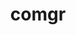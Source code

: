 ---
title: "comgr"
layout: cache
categories: [package, develop]
meta: {"versions": ["5.5.1", "5.6.1", "5.7.1", "6.1.2", "6.3.0", "6.3.1"], "compilers": ["gcc@=11.1.0", "gcc@=11.4.0", "gcc@=13.2.0"], "oss": ["ubuntu20.04", "ubuntu22.04", "ubuntu24.04"], "platforms": ["linux"], "targets": ["x86_64_v3"], "stacks": ["e4s", "gpu-tests", "hep", "ml-linux-x86_64-rocm", "root"], "num_specs": 39, "num_specs_by_stack": {"root": 39, "gpu-tests": 22, "e4s": 11, "hep": 1, "ml-linux-x86_64-rocm": 5}}
spec_details: [{"hash": "jxcvxxwqka3bcfmbcik65hsu7dt6ulsk", "compiler": "gcc@=11.1.0", "versions": ["5.5.1"], "os": "ubuntu20.04", "platform": "linux", "target": "x86_64_v3", "variants": ["build_system=cmake", "build_type=Release", "generator=make", "~ipo"], "stacks": ["root", "gpu-tests"], "size": "-", "tarball": "https://binaries.spack.io/develop/build_cache/linux-ubuntu20.04-x86_64_v3/gcc-11.1.0/comgr-5.5.1/linux-ubuntu20.04-x86_64_v3-gcc-11.1.0-comgr-5.5.1-jxcvxxwqka3bcfmbcik65hsu7dt6ulsk.spack"}, {"hash": "2t2ta4wvf7gkq6qvvqei7k75thcqo5a2", "compiler": "gcc@=11.1.0", "versions": ["5.6.1"], "os": "ubuntu20.04", "platform": "linux", "target": "x86_64_v3", "variants": ["build_system=cmake", "build_type=Release", "generator=make", "~ipo"], "stacks": ["root", "gpu-tests"], "size": "-", "tarball": "https://binaries.spack.io/develop/build_cache/linux-ubuntu20.04-x86_64_v3/gcc-11.1.0/comgr-5.6.1/linux-ubuntu20.04-x86_64_v3-gcc-11.1.0-comgr-5.6.1-2t2ta4wvf7gkq6qvvqei7k75thcqo5a2.spack"}, {"hash": "3lfkmiodauwe3rlhcuw2muyq2yifz2xr", "compiler": "gcc@=11.1.0", "versions": ["5.6.1"], "os": "ubuntu20.04", "platform": "linux", "target": "x86_64_v3", "variants": ["build_system=cmake", "build_type=Release", "generator=make", "~ipo"], "stacks": ["root", "gpu-tests"], "size": "-", "tarball": "https://binaries.spack.io/develop/build_cache/linux-ubuntu20.04-x86_64_v3/gcc-11.1.0/comgr-5.6.1/linux-ubuntu20.04-x86_64_v3-gcc-11.1.0-comgr-5.6.1-3lfkmiodauwe3rlhcuw2muyq2yifz2xr.spack"}, {"hash": "3plgejoytd665ww54poq67n3a23ngrua", "compiler": "gcc@=11.1.0", "versions": ["5.6.1"], "os": "ubuntu20.04", "platform": "linux", "target": "x86_64_v3", "variants": ["build_system=cmake", "build_type=Release", "generator=make", "~ipo"], "stacks": ["root", "gpu-tests"], "size": "-", "tarball": "https://binaries.spack.io/develop/build_cache/linux-ubuntu20.04-x86_64_v3/gcc-11.1.0/comgr-5.6.1/linux-ubuntu20.04-x86_64_v3-gcc-11.1.0-comgr-5.6.1-3plgejoytd665ww54poq67n3a23ngrua.spack"}, {"hash": "52e564hnz7p63eg5qwpqzkvju7vsu7ai", "compiler": "gcc@=11.1.0", "versions": ["5.6.1"], "os": "ubuntu20.04", "platform": "linux", "target": "x86_64_v3", "variants": ["build_system=cmake", "build_type=Release", "generator=make", "~ipo"], "stacks": ["root", "gpu-tests"], "size": "-", "tarball": "https://binaries.spack.io/develop/build_cache/linux-ubuntu20.04-x86_64_v3/gcc-11.1.0/comgr-5.6.1/linux-ubuntu20.04-x86_64_v3-gcc-11.1.0-comgr-5.6.1-52e564hnz7p63eg5qwpqzkvju7vsu7ai.spack"}, {"hash": "57ey4553hqtla6jwxqv2lxgg5sjlflfc", "compiler": "gcc@=11.1.0", "versions": ["5.6.1"], "os": "ubuntu20.04", "platform": "linux", "target": "x86_64_v3", "variants": ["build_system=cmake", "build_type=Release", "generator=make", "~ipo"], "stacks": ["root", "gpu-tests"], "size": "-", "tarball": "https://binaries.spack.io/develop/build_cache/linux-ubuntu20.04-x86_64_v3/gcc-11.1.0/comgr-5.6.1/linux-ubuntu20.04-x86_64_v3-gcc-11.1.0-comgr-5.6.1-57ey4553hqtla6jwxqv2lxgg5sjlflfc.spack"}, {"hash": "5cs4mfadm6upuddq7zyvknikozvs6psv", "compiler": "gcc@=11.1.0", "versions": ["5.6.1"], "os": "ubuntu20.04", "platform": "linux", "target": "x86_64_v3", "variants": ["build_system=cmake", "build_type=Release", "generator=make", "~ipo"], "stacks": ["root", "gpu-tests"], "size": "-", "tarball": "https://binaries.spack.io/develop/build_cache/linux-ubuntu20.04-x86_64_v3/gcc-11.1.0/comgr-5.6.1/linux-ubuntu20.04-x86_64_v3-gcc-11.1.0-comgr-5.6.1-5cs4mfadm6upuddq7zyvknikozvs6psv.spack"}, {"hash": "5fxmwg4uvjmqqlecfqmq33gy3ygseirt", "compiler": "gcc@=11.1.0", "versions": ["5.6.1"], "os": "ubuntu20.04", "platform": "linux", "target": "x86_64_v3", "variants": ["build_system=cmake", "build_type=Release", "generator=make", "~ipo"], "stacks": ["root", "gpu-tests"], "size": "-", "tarball": "https://binaries.spack.io/develop/build_cache/linux-ubuntu20.04-x86_64_v3/gcc-11.1.0/comgr-5.6.1/linux-ubuntu20.04-x86_64_v3-gcc-11.1.0-comgr-5.6.1-5fxmwg4uvjmqqlecfqmq33gy3ygseirt.spack"}, {"hash": "6oycrwxslpuaheee6b2l5cosbj4shojf", "compiler": "gcc@=11.1.0", "versions": ["5.6.1"], "os": "ubuntu20.04", "platform": "linux", "target": "x86_64_v3", "variants": ["build_system=cmake", "build_type=Release", "generator=make", "~ipo"], "stacks": ["root", "gpu-tests"], "size": "-", "tarball": "https://binaries.spack.io/develop/build_cache/linux-ubuntu20.04-x86_64_v3/gcc-11.1.0/comgr-5.6.1/linux-ubuntu20.04-x86_64_v3-gcc-11.1.0-comgr-5.6.1-6oycrwxslpuaheee6b2l5cosbj4shojf.spack"}, {"hash": "72klkvo75bolmx6yruytvnakoakoyik7", "compiler": "gcc@=11.1.0", "versions": ["5.6.1"], "os": "ubuntu20.04", "platform": "linux", "target": "x86_64_v3", "variants": ["build_system=cmake", "build_type=Release", "generator=make", "~ipo"], "stacks": ["root", "gpu-tests"], "size": "-", "tarball": "https://binaries.spack.io/develop/build_cache/linux-ubuntu20.04-x86_64_v3/gcc-11.1.0/comgr-5.6.1/linux-ubuntu20.04-x86_64_v3-gcc-11.1.0-comgr-5.6.1-72klkvo75bolmx6yruytvnakoakoyik7.spack"}, {"hash": "ezysjd667pgcmcdiudtgw64exfu5ujlk", "compiler": "gcc@=11.1.0", "versions": ["5.6.1"], "os": "ubuntu20.04", "platform": "linux", "target": "x86_64_v3", "variants": ["build_system=cmake", "build_type=Release", "generator=make", "~ipo"], "stacks": ["root", "gpu-tests"], "size": "-", "tarball": "https://binaries.spack.io/develop/build_cache/linux-ubuntu20.04-x86_64_v3/gcc-11.1.0/comgr-5.6.1/linux-ubuntu20.04-x86_64_v3-gcc-11.1.0-comgr-5.6.1-ezysjd667pgcmcdiudtgw64exfu5ujlk.spack"}, {"hash": "g4bixjqmec4aritflwpkh5i4442seebd", "compiler": "gcc@=11.1.0", "versions": ["5.6.1"], "os": "ubuntu20.04", "platform": "linux", "target": "x86_64_v3", "variants": ["build_system=cmake", "build_type=Release", "generator=make", "~ipo"], "stacks": ["root", "gpu-tests"], "size": "-", "tarball": "https://binaries.spack.io/develop/build_cache/linux-ubuntu20.04-x86_64_v3/gcc-11.1.0/comgr-5.6.1/linux-ubuntu20.04-x86_64_v3-gcc-11.1.0-comgr-5.6.1-g4bixjqmec4aritflwpkh5i4442seebd.spack"}, {"hash": "gou3ghypmxaubncp6c2paff7lbc7so3s", "compiler": "gcc@=11.1.0", "versions": ["5.6.1"], "os": "ubuntu20.04", "platform": "linux", "target": "x86_64_v3", "variants": ["build_system=cmake", "build_type=Release", "generator=make", "~ipo"], "stacks": ["root", "gpu-tests"], "size": "-", "tarball": "https://binaries.spack.io/develop/build_cache/linux-ubuntu20.04-x86_64_v3/gcc-11.1.0/comgr-5.6.1/linux-ubuntu20.04-x86_64_v3-gcc-11.1.0-comgr-5.6.1-gou3ghypmxaubncp6c2paff7lbc7so3s.spack"}, {"hash": "ksmytrwtuec25mqu2kdd5ogdyzszwwvc", "compiler": "gcc@=11.1.0", "versions": ["5.6.1"], "os": "ubuntu20.04", "platform": "linux", "target": "x86_64_v3", "variants": ["build_system=cmake", "build_type=Release", "generator=make", "~ipo"], "stacks": ["root", "gpu-tests"], "size": "-", "tarball": "https://binaries.spack.io/develop/build_cache/linux-ubuntu20.04-x86_64_v3/gcc-11.1.0/comgr-5.6.1/linux-ubuntu20.04-x86_64_v3-gcc-11.1.0-comgr-5.6.1-ksmytrwtuec25mqu2kdd5ogdyzszwwvc.spack"}, {"hash": "nx4ux2qqw4jnqzy45iskfye4s56p63w4", "compiler": "gcc@=11.1.0", "versions": ["5.6.1"], "os": "ubuntu20.04", "platform": "linux", "target": "x86_64_v3", "variants": ["build_system=cmake", "build_type=Release", "generator=make", "~ipo"], "stacks": ["root", "gpu-tests"], "size": "-", "tarball": "https://binaries.spack.io/develop/build_cache/linux-ubuntu20.04-x86_64_v3/gcc-11.1.0/comgr-5.6.1/linux-ubuntu20.04-x86_64_v3-gcc-11.1.0-comgr-5.6.1-nx4ux2qqw4jnqzy45iskfye4s56p63w4.spack"}, {"hash": "o7tzdyaiqzq4s5vpq536hm4ekukm5gxu", "compiler": "gcc@=11.1.0", "versions": ["5.6.1"], "os": "ubuntu20.04", "platform": "linux", "target": "x86_64_v3", "variants": ["build_system=cmake", "build_type=Release", "generator=make", "~ipo"], "stacks": ["root", "gpu-tests"], "size": "-", "tarball": "https://binaries.spack.io/develop/build_cache/linux-ubuntu20.04-x86_64_v3/gcc-11.1.0/comgr-5.6.1/linux-ubuntu20.04-x86_64_v3-gcc-11.1.0-comgr-5.6.1-o7tzdyaiqzq4s5vpq536hm4ekukm5gxu.spack"}, {"hash": "pa7thclp5hyct3pdtdkfeihzlwh64ndm", "compiler": "gcc@=11.1.0", "versions": ["5.6.1"], "os": "ubuntu20.04", "platform": "linux", "target": "x86_64_v3", "variants": ["build_system=cmake", "build_type=Release", "generator=make", "~ipo"], "stacks": ["root", "gpu-tests"], "size": "-", "tarball": "https://binaries.spack.io/develop/build_cache/linux-ubuntu20.04-x86_64_v3/gcc-11.1.0/comgr-5.6.1/linux-ubuntu20.04-x86_64_v3-gcc-11.1.0-comgr-5.6.1-pa7thclp5hyct3pdtdkfeihzlwh64ndm.spack"}, {"hash": "um43pkd2jxcyxmhs2weczooanisyowih", "compiler": "gcc@=11.1.0", "versions": ["5.6.1"], "os": "ubuntu20.04", "platform": "linux", "target": "x86_64_v3", "variants": ["build_system=cmake", "build_type=Release", "generator=make", "~ipo"], "stacks": ["root", "gpu-tests"], "size": "-", "tarball": "https://binaries.spack.io/develop/build_cache/linux-ubuntu20.04-x86_64_v3/gcc-11.1.0/comgr-5.6.1/linux-ubuntu20.04-x86_64_v3-gcc-11.1.0-comgr-5.6.1-um43pkd2jxcyxmhs2weczooanisyowih.spack"}, {"hash": "v7riegkfkgqokgl5osgm4ikjny7qflfe", "compiler": "gcc@=11.1.0", "versions": ["5.6.1"], "os": "ubuntu20.04", "platform": "linux", "target": "x86_64_v3", "variants": ["build_system=cmake", "build_type=Release", "generator=make", "~ipo"], "stacks": ["root", "gpu-tests"], "size": "-", "tarball": "https://binaries.spack.io/develop/build_cache/linux-ubuntu20.04-x86_64_v3/gcc-11.1.0/comgr-5.6.1/linux-ubuntu20.04-x86_64_v3-gcc-11.1.0-comgr-5.6.1-v7riegkfkgqokgl5osgm4ikjny7qflfe.spack"}, {"hash": "xgfmzvs74raw6rwj7bg4idjshwlky7lw", "compiler": "gcc@=11.1.0", "versions": ["5.6.1"], "os": "ubuntu20.04", "platform": "linux", "target": "x86_64_v3", "variants": ["build_system=cmake", "build_type=Release", "generator=make", "~ipo"], "stacks": ["root", "gpu-tests"], "size": "-", "tarball": "https://binaries.spack.io/develop/build_cache/linux-ubuntu20.04-x86_64_v3/gcc-11.1.0/comgr-5.6.1/linux-ubuntu20.04-x86_64_v3-gcc-11.1.0-comgr-5.6.1-xgfmzvs74raw6rwj7bg4idjshwlky7lw.spack"}, {"hash": "y7g44ewzfuedycycrge2o56t3k7mfeng", "compiler": "gcc@=11.1.0", "versions": ["5.6.1"], "os": "ubuntu20.04", "platform": "linux", "target": "x86_64_v3", "variants": ["build_system=cmake", "build_type=Release", "generator=make", "~ipo"], "stacks": ["root", "gpu-tests"], "size": "-", "tarball": "https://binaries.spack.io/develop/build_cache/linux-ubuntu20.04-x86_64_v3/gcc-11.1.0/comgr-5.6.1/linux-ubuntu20.04-x86_64_v3-gcc-11.1.0-comgr-5.6.1-y7g44ewzfuedycycrge2o56t3k7mfeng.spack"}, {"hash": "yiaf4ui4iathde6krbny5gte4pqeewqd", "compiler": "gcc@=11.1.0", "versions": ["5.6.1"], "os": "ubuntu20.04", "platform": "linux", "target": "x86_64_v3", "variants": ["build_system=cmake", "build_type=Release", "generator=make", "~ipo"], "stacks": ["root", "gpu-tests"], "size": "-", "tarball": "https://binaries.spack.io/develop/build_cache/linux-ubuntu20.04-x86_64_v3/gcc-11.1.0/comgr-5.6.1/linux-ubuntu20.04-x86_64_v3-gcc-11.1.0-comgr-5.6.1-yiaf4ui4iathde6krbny5gte4pqeewqd.spack"}, {"hash": "ygtkotzz36zi22b256e2uvxvht4s2lk2", "compiler": "gcc@=11.4.0", "versions": ["6.3.1"], "os": "ubuntu22.04", "platform": "linux", "target": "x86_64_v3", "variants": ["~asan", "build_system=cmake", "build_type=Release", "generator=make", "~ipo"], "stacks": ["root", "e4s"], "size": "-", "tarball": "https://binaries.spack.io/develop/build_cache/linux-ubuntu22.04-x86_64_v3/gcc-11.4.0/comgr-6.3.1/linux-ubuntu22.04-x86_64_v3-gcc-11.4.0-comgr-6.3.1-ygtkotzz36zi22b256e2uvxvht4s2lk2.spack"}, {"hash": "24hmlcpxfvc2zd4vnqq346znjh5pte7x", "compiler": "gcc@=11.4.0", "versions": ["6.3.1"], "os": "ubuntu22.04", "platform": "linux", "target": "x86_64_v3", "variants": ["~asan", "build_system=cmake", "build_type=Release", "generator=make", "~ipo"], "stacks": ["root", "e4s"], "size": "-", "tarball": "https://binaries.spack.io/develop/build_cache/linux-ubuntu22.04-x86_64_v3/gcc-11.4.0/comgr-6.3.1/linux-ubuntu22.04-x86_64_v3-gcc-11.4.0-comgr-6.3.1-24hmlcpxfvc2zd4vnqq346znjh5pte7x.spack"}, {"hash": "dj4z5ep3me7fwb32ki4d7tzcvkpzerbm", "compiler": "gcc@=11.4.0", "versions": ["6.3.1"], "os": "ubuntu22.04", "platform": "linux", "target": "x86_64_v3", "variants": ["~asan", "build_system=cmake", "build_type=Release", "generator=make", "~ipo"], "stacks": ["root", "e4s"], "size": "-", "tarball": "https://binaries.spack.io/develop/build_cache/linux-ubuntu22.04-x86_64_v3/gcc-11.4.0/comgr-6.3.1/linux-ubuntu22.04-x86_64_v3-gcc-11.4.0-comgr-6.3.1-dj4z5ep3me7fwb32ki4d7tzcvkpzerbm.spack"}, {"hash": "gwytuaix6xwwbsmd2mfww42tx5ljng63", "compiler": "gcc@=11.4.0", "versions": ["6.3.1"], "os": "ubuntu22.04", "platform": "linux", "target": "x86_64_v3", "variants": ["~asan", "build_system=cmake", "build_type=Release", "generator=make", "~ipo"], "stacks": ["root", "e4s"], "size": "-", "tarball": "https://binaries.spack.io/develop/build_cache/linux-ubuntu22.04-x86_64_v3/gcc-11.4.0/comgr-6.3.1/linux-ubuntu22.04-x86_64_v3-gcc-11.4.0-comgr-6.3.1-gwytuaix6xwwbsmd2mfww42tx5ljng63.spack"}, {"hash": "tjezge576rng3veh3bwycfnaqr4ix6qc", "compiler": "gcc@=11.4.0", "versions": ["6.3.0"], "os": "ubuntu22.04", "platform": "linux", "target": "x86_64_v3", "variants": ["~asan", "build_system=cmake", "build_type=Release", "generator=make", "~ipo"], "stacks": ["root", "e4s"], "size": "-", "tarball": "https://binaries.spack.io/develop/build_cache/linux-ubuntu22.04-x86_64_v3/gcc-11.4.0/comgr-6.3.0/linux-ubuntu22.04-x86_64_v3-gcc-11.4.0-comgr-6.3.0-tjezge576rng3veh3bwycfnaqr4ix6qc.spack"}, {"hash": "tdthwzhjyf2757rtqoszwpdrob5u7q3q", "compiler": "gcc@=11.4.0", "versions": ["6.3.1"], "os": "ubuntu22.04", "platform": "linux", "target": "x86_64_v3", "variants": ["~asan", "build_system=cmake", "build_type=Release", "generator=make", "~ipo"], "stacks": ["root", "e4s"], "size": "-", "tarball": "https://binaries.spack.io/develop/build_cache/linux-ubuntu22.04-x86_64_v3/gcc-11.4.0/comgr-6.3.1/linux-ubuntu22.04-x86_64_v3-gcc-11.4.0-comgr-6.3.1-tdthwzhjyf2757rtqoszwpdrob5u7q3q.spack"}, {"hash": "pdbmglixos35vqsxfopjqh4hfaouzgia", "compiler": "gcc@=11.4.0", "versions": ["6.3.1"], "os": "ubuntu22.04", "platform": "linux", "target": "x86_64_v3", "variants": ["~asan", "build_system=cmake", "build_type=Release", "generator=make", "~ipo"], "stacks": ["root", "e4s"], "size": "-", "tarball": "https://binaries.spack.io/develop/build_cache/linux-ubuntu22.04-x86_64_v3/gcc-11.4.0/comgr-6.3.1/linux-ubuntu22.04-x86_64_v3-gcc-11.4.0-comgr-6.3.1-pdbmglixos35vqsxfopjqh4hfaouzgia.spack"}, {"hash": "bmazmob3btlp6h2jaiz2gv2jwjthqgun", "compiler": "gcc@=11.4.0", "versions": ["6.3.1"], "os": "ubuntu22.04", "platform": "linux", "target": "x86_64_v3", "variants": ["~asan", "build_system=cmake", "build_type=Release", "generator=make", "~ipo"], "stacks": ["root", "e4s"], "size": "-", "tarball": "https://binaries.spack.io/develop/build_cache/linux-ubuntu22.04-x86_64_v3/gcc-11.4.0/comgr-6.3.1/linux-ubuntu22.04-x86_64_v3-gcc-11.4.0-comgr-6.3.1-bmazmob3btlp6h2jaiz2gv2jwjthqgun.spack"}, {"hash": "uulfnr4bgujhxklljddz37beamwryqk6", "compiler": "gcc@=11.4.0", "versions": ["6.3.0"], "os": "ubuntu22.04", "platform": "linux", "target": "x86_64_v3", "variants": ["~asan", "build_system=cmake", "build_type=Release", "generator=make", "~ipo"], "stacks": ["root", "e4s"], "size": "-", "tarball": "https://binaries.spack.io/develop/build_cache/linux-ubuntu22.04-x86_64_v3/gcc-11.4.0/comgr-6.3.0/linux-ubuntu22.04-x86_64_v3-gcc-11.4.0-comgr-6.3.0-uulfnr4bgujhxklljddz37beamwryqk6.spack"}, {"hash": "ihql6dvn5iu2qkzvauv3364npesxsyj4", "compiler": "gcc@=11.4.0", "versions": ["6.3.1"], "os": "ubuntu22.04", "platform": "linux", "target": "x86_64_v3", "variants": ["~asan", "build_system=cmake", "build_type=Release", "generator=make", "~ipo"], "stacks": ["root", "e4s"], "size": "-", "tarball": "https://binaries.spack.io/develop/build_cache/linux-ubuntu22.04-x86_64_v3/gcc-11.4.0/comgr-6.3.1/linux-ubuntu22.04-x86_64_v3-gcc-11.4.0-comgr-6.3.1-ihql6dvn5iu2qkzvauv3364npesxsyj4.spack"}, {"hash": "6gu2terd7e4b5owsujs62nhzcbc6ipr7", "compiler": "gcc@=11.4.0", "versions": ["6.3.1"], "os": "ubuntu22.04", "platform": "linux", "target": "x86_64_v3", "variants": ["~asan", "build_system=cmake", "build_type=Release", "generator=make", "~ipo"], "stacks": ["root", "e4s"], "size": "-", "tarball": "https://binaries.spack.io/develop/build_cache/linux-ubuntu22.04-x86_64_v3/gcc-11.4.0/comgr-6.3.1/linux-ubuntu22.04-x86_64_v3-gcc-11.4.0-comgr-6.3.1-6gu2terd7e4b5owsujs62nhzcbc6ipr7.spack"}, {"hash": "lnp3w4fpqaanwv3wjbondfanj4wm5fzr", "compiler": "gcc@=11.4.0", "versions": ["5.7.1"], "os": "ubuntu22.04", "platform": "linux", "target": "x86_64_v3", "variants": ["~asan", "build_system=cmake", "build_type=Release", "generator=make", "~ipo"], "stacks": ["root", "hep"], "size": "-", "tarball": "https://binaries.spack.io/develop/build_cache/linux-ubuntu22.04-x86_64_v3/gcc-11.4.0/comgr-5.7.1/linux-ubuntu22.04-x86_64_v3-gcc-11.4.0-comgr-5.7.1-lnp3w4fpqaanwv3wjbondfanj4wm5fzr.spack"}, {"hash": "5pkhmbwzlnq4asuira7z56lkkvstuvy6", "compiler": "gcc@=13.2.0", "versions": ["6.1.2"], "os": "ubuntu24.04", "platform": "linux", "target": "x86_64_v3", "variants": ["~asan", "build_system=cmake", "build_type=Release", "generator=make", "~ipo"], "stacks": ["ml-linux-x86_64-rocm", "root"], "size": "-", "tarball": "https://binaries.spack.io/develop/build_cache/linux-ubuntu24.04-x86_64_v3/gcc-13.2.0/comgr-6.1.2/linux-ubuntu24.04-x86_64_v3-gcc-13.2.0-comgr-6.1.2-5pkhmbwzlnq4asuira7z56lkkvstuvy6.spack"}, {"hash": "gstiayhfxx6t7l3nhsuusbs4utjdvspg", "compiler": "gcc@=13.2.0", "versions": ["6.1.2"], "os": "ubuntu24.04", "platform": "linux", "target": "x86_64_v3", "variants": ["~asan", "build_system=cmake", "build_type=Release", "generator=make", "~ipo"], "stacks": ["ml-linux-x86_64-rocm", "root"], "size": "-", "tarball": "https://binaries.spack.io/develop/build_cache/linux-ubuntu24.04-x86_64_v3/gcc-13.2.0/comgr-6.1.2/linux-ubuntu24.04-x86_64_v3-gcc-13.2.0-comgr-6.1.2-gstiayhfxx6t7l3nhsuusbs4utjdvspg.spack"}, {"hash": "rbyvxktex7xxvr6n53fi4sollekq76cr", "compiler": "gcc@=13.2.0", "versions": ["6.1.2"], "os": "ubuntu24.04", "platform": "linux", "target": "x86_64_v3", "variants": ["~asan", "build_system=cmake", "build_type=Release", "generator=make", "~ipo"], "stacks": ["ml-linux-x86_64-rocm", "root"], "size": "-", "tarball": "https://binaries.spack.io/develop/build_cache/linux-ubuntu24.04-x86_64_v3/gcc-13.2.0/comgr-6.1.2/linux-ubuntu24.04-x86_64_v3-gcc-13.2.0-comgr-6.1.2-rbyvxktex7xxvr6n53fi4sollekq76cr.spack"}, {"hash": "rzcbcedpulqoc6do5ro3ercb47ngpxbf", "compiler": "gcc@=13.2.0", "versions": ["6.1.2"], "os": "ubuntu24.04", "platform": "linux", "target": "x86_64_v3", "variants": ["~asan", "build_system=cmake", "build_type=Release", "generator=make", "~ipo"], "stacks": ["ml-linux-x86_64-rocm", "root"], "size": "-", "tarball": "https://binaries.spack.io/develop/build_cache/linux-ubuntu24.04-x86_64_v3/gcc-13.2.0/comgr-6.1.2/linux-ubuntu24.04-x86_64_v3-gcc-13.2.0-comgr-6.1.2-rzcbcedpulqoc6do5ro3ercb47ngpxbf.spack"}, {"hash": "tbfdhjd2js7oqsgfmkw7vj2uiqn7ojge", "compiler": "gcc@=13.2.0", "versions": ["6.1.2"], "os": "ubuntu24.04", "platform": "linux", "target": "x86_64_v3", "variants": ["~asan", "build_system=cmake", "build_type=Release", "generator=make", "~ipo"], "stacks": ["ml-linux-x86_64-rocm", "root"], "size": "-", "tarball": "https://binaries.spack.io/develop/build_cache/linux-ubuntu24.04-x86_64_v3/gcc-13.2.0/comgr-6.1.2/linux-ubuntu24.04-x86_64_v3-gcc-13.2.0-comgr-6.1.2-tbfdhjd2js7oqsgfmkw7vj2uiqn7ojge.spack"}]
---